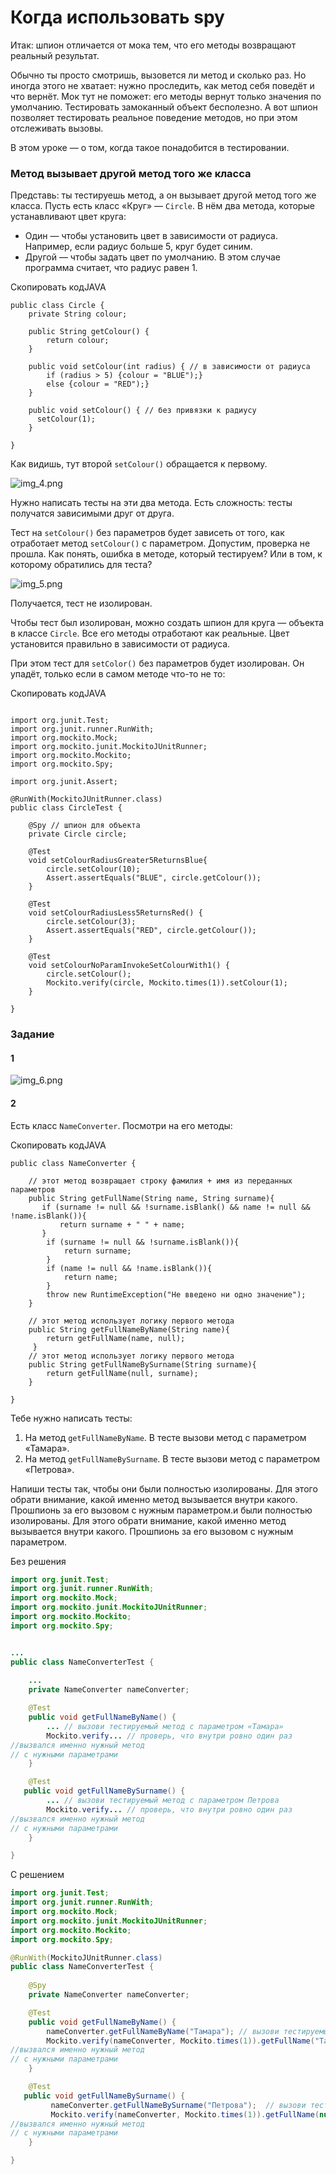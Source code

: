 # Когда использовать spy

Итак: шпион отличается от мока тем, что его методы возвращают реальный результат.

Обычно ты просто смотришь, вызовется ли метод и сколько раз. Но иногда этого не хватает: нужно проследить, как метод себя поведёт и что вернёт. Мок тут не поможет: его методы вернут только значения по умолчанию. Тестировать замоканный объект бесполезно. А вот шпион позволяет тестировать реальное поведение методов, но при этом отслеживать вызовы.

В этом уроке — о том, когда такое понадобится в тестировании.

### Метод вызывает другой метод того же класса

Представь: ты тестируешь метод, а он вызывает другой метод того же класса. Пусть есть класс «Круг» — `Circle`. В нём два метода, которые устанавливают цвет круга:

- Один — чтобы установить цвет в зависимости от радиуса. Например, если радиус больше 5, круг будет синим.
- Другой — чтобы задать цвет по умолчанию. В этом случае программа считает, что радиус равен 1.

Скопировать кодJAVA

```
public class Circle {
    private String colour;

    public String getColour() {
        return colour;
    }

    public void setColour(int radius) { // в зависимости от радиуса
        if (radius > 5) {colour = "BLUE");}
        else {colour = "RED");}
    }

    public void setColour() { // без привязки к радиусу
      setColour(1);
    }

} 
```

Как видишь, тут второй `setColour()` обращается к первому.

![img_4.png](img%2Fimg_4.png)

Нужно написать тесты на эти два метода. Есть сложность: тесты получатся зависимыми друг от друга.

Тест на `setColour()` без параметров будет зависеть от того, как отработает метод `setColour()` с параметром. Допустим, проверка не прошла. Как понять, ошибка в методе, который тестируем? Или в том, к которому обратились для теста?

![img_5.png](img%2Fimg_5.png)

Получается, тест не изолирован.

Чтобы тест был изолирован, можно создать шпион для круга — объекта в классе `Circle`. Все его методы отработают как реальные. Цвет установится правильно в зависимости от радиуса.

При этом тест для `setColor()` без параметров будет изолирован. Он упадёт, только если в самом методе что-то не то:

Скопировать кодJAVA

```

import org.junit.Test;
import org.junit.runner.RunWith;
import org.mockito.Mock;
import org.mockito.junit.MockitoJUnitRunner;
import org.mockito.Mockito;
import org.mockito.Spy;

import org.junit.Assert;

@RunWith(MockitoJUnitRunner.class)
public class CircleTest {
    
    @Spy // шпион для объекта
    private Circle circle;

    @Test
    void setColourRadiusGreater5ReturnsBlue{
        circle.setColour(10);
        Assert.assertEquals("BLUE", circle.getColour());
    }

    @Test
    void setColourRadiusLess5ReturnsRed() {
        circle.setColour(3);
        Assert.assertEquals("RED", circle.getColour());
    }

    @Test
    void setColourNoParamInvokeSetColourWith1() {
        circle.setColour();
        Mockito.verify(circle, Mockito.times(1)).setColour(1);
    }

} 
```

### Задание

#### 1 

![img_6.png](img%2Fimg_6.png)

#### 2

Есть класс `NameConverter`. Посмотри на его методы:

Скопировать кодJAVA

```
public class NameConverter {
    
    // этот метод возвращает строку фамилия + имя из переданных параметров
    public String getFullName(String name, String surname){
       if (surname != null && !surname.isBlank() && name != null && !name.isBlank()){
           return surname + " " + name;
       }
        if (surname != null && !surname.isBlank()){
            return surname;
        }
        if (name != null && !name.isBlank()){
            return name;
        }
        throw new RuntimeException("Не введено ни одно значение");
    }
    
    // этот метод использует логику первого метода
    public String getFullNameByName(String name){
        return getFullName(name, null);
     }
    // этот метод использует логику первого метода
    public String getFullNameBySurname(String surname){
        return getFullName(null, surname);
    }

} 
```

Тебе нужно написать тесты:

1. На метод `getFullNameByName`. В тесте вызови метод с параметром «Тамара».
2. На метод `getFullNameBySurname`. В тесте вызови метод с параметром «Петрова».

Напиши тесты так, чтобы они были полностью изолированы. Для этого обрати внимание, какой именно метод вызывается внутри какого. Прошпионь за его вызовом с нужным параметром.и были полностью изолированы. Для этого обрати внимание, какой именно метод вызывается внутри какого. Прошпионь за его вызовом с нужным параметром.

Без решения
```java
import org.junit.Test;
import org.junit.runner.RunWith;
import org.mockito.Mock;
import org.mockito.junit.MockitoJUnitRunner;
import org.mockito.Mockito;
import org.mockito.Spy;


...
public class NameConverterTest {
  
    ...
    private NameConverter nameConverter;

    @Test
    public void getFullNameByName() {
        ... // вызови тестируемый метод с параметром «Тамара»
        Mockito.verify... // проверь, что внутри ровно один раз
//вызвался именно нужный метод
// c нужными параметрами
    }

    @Test
   public void getFullNameBySurname() {
        ... // вызови тестируемый метод с параметром Петрова
        Mockito.verify... // проверь, что внутри ровно один раз
//вызвался именно нужный метод
// c нужными параметрами
    }

}
```

С решением
```java
import org.junit.Test;
import org.junit.runner.RunWith;
import org.mockito.Mock;
import org.mockito.junit.MockitoJUnitRunner;
import org.mockito.Mockito;
import org.mockito.Spy;

@RunWith(MockitoJUnitRunner.class)
public class NameConverterTest {
  
    @Spy
    private NameConverter nameConverter;

    @Test
    public void getFullNameByName() {
        nameConverter.getFullNameByName("Тамара"); // вызови тестируемый метод с параметром «Тамара»
        Mockito.verify(nameConverter, Mockito.times(1)).getFullName("Тамара", null); // проверь, что внутри ровно один раз
//вызвался именно нужный метод
// c нужными параметрами
    }

    @Test
   public void getFullNameBySurname() {
         nameConverter.getFullNameBySurname("Петрова");  // вызови тестируемый метод с параметром Петрова
         Mockito.verify(nameConverter, Mockito.times(1)).getFullName(null, "Петрова"); // проверь, что внутри ровно один раз
//вызвался именно нужный метод
// c нужными параметрами
    }

}
```